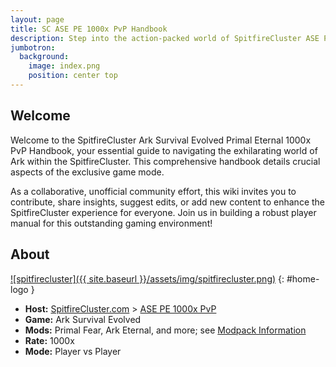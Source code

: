 ```yaml
---
layout: page
title: SC ASE PE 1000x PvP Handbook
description: Step into the action-packed world of SpitfireCluster ASE PE 1000x PvP with knowledge from our handbook.
jumbotron:
  background:
    image: index.png
    position: center top
---
```


## Welcome

Welcome to the SpitfireCluster Ark Survival Evolved Primal Eternal 1000x PvP Handbook, your essential guide to navigating the exhilarating world of Ark within the SpitfireCluster. This comprehensive handbook details crucial aspects of the exclusive game mode. 

As a collaborative, unofficial community effort, this wiki invites you to contribute, share insights, suggest edits, or add new content to enhance the SpitfireCluster experience for everyone. Join us in building a robust player manual for this outstanding gaming environment!

## About

[![spitfirecluster]({{ site.baseurl }}/assets/img/spitfirecluster.png)](https://spitfirecluster.com/)
{: #home-logo }

- **Host:** [SpitfireCluster.com](https://spitfirecluster.com/) > [ASE PE 1000x PvP](https://spitfirecluster.com/index.php/primal-eternal-1000x-pvp/)
- **Game:** Ark Survival Evolved
- **Mods:** Primal Fear, Ark Eternal, and more; see [Modpack Information](../modpack-information/)
- **Rate:** 1000x
- **Mode:** Player vs Player

<style>
#home-logo {
    float: none;
    width: auto;
}
@media (min-width: 1024px) {
    #home-logo {
        float: right;
        width: 300px;
    }
}
</style>